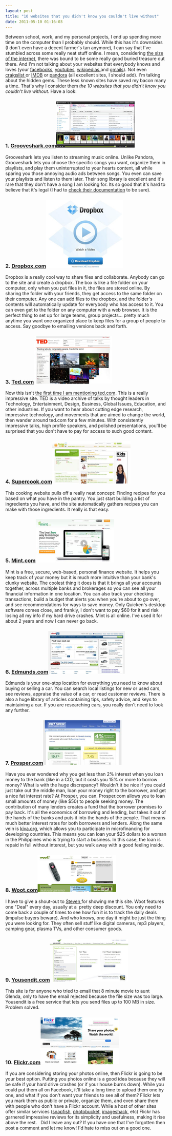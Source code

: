 ```yaml
---
layout: post
title: "10 websites that you didn't know you couldn't live without"
date: 2011-05-10 01:16:03
---
```


Between school, work, and my personal projects, I end up spending more time on the computer than I probably should. While this has it's downsides (I don't even have a decent farmer's tan anymore), I can say that I've stumbled across some really neat stuff online. I mean, considering <a href="http://bryanbraun.com/2010/12/18/how-big-is-the-internet/" target="_blank" title="How Big is the Internet?">the size of the internet</a>, there was bound to be some really good buried treasure out there. And I'm not talking about your websites that everybody knows and loves (your <a href="http://www.facebook.com/" target="_blank" title="Facebook"> facebooks</a>, [youtubes][1], <a href="http://wikipedia.org/" target="_blank" title="Wikipedia">wikipedias </a>and <a href="http://mail.google.com" target="_blank" title="Gmail">gmails</a>). Not even <a href="http://www.craigslist.com" target="_blank" title="Craig's List">craigslist </a>or <a href="http://www.imdb.com" target="_blank" title="Intenet Movie Database"> IMDB</a> or <a href="http://www.pandora.com" target="_blank" title="Pandora">pandora</a> (all excellent sites, I should add). I'm talking about the hidden gems. These less known sites have saved my bacon many a time. That's why I consider them *the 10 websites that you didn't know you couldn't live without*. Have a look:

 [1]: http://www.youtube.com "YouTube"

### 1. <a href="http://www.grooveshark.com" target="_blank" title="Grooveshark">Grooveshark.com</a><a href="http://www.grooveshark.com" target="_blank"><img alt="" class="alignright size-full wp-image-458" height="144" src="/assets/images/Grooveshark.jpg" title="Grooveshark" width="245" /></a>

Grooveshark lets you listen to streaming music online. Unlike Pandora, Grooveshark lets you choose the specific songs you want, organize them in playlists, and play them uninterrupted to your hearts content, all while sparing you those annoying audio ads between songs. You even can save your playlists and listen to them later. Their song library is excellent and it's rare that they don't have a song I am looking for. Its so good that it's hard to believe that it's legal (I had to [check their documentation][2] to be sure).

 [2]: http://www.grooveshark.com/dmca "Grooveshark's Legal Policy"

### 2. <a href="http://www.dropbox.com" target="_blank" title="Dropbox">Dropbox.com</a><a href="http://www.dropbox.com" target="_blank"><img alt="" class="alignright size-full wp-image-459" height="212" src="/assets/images/dropbox.jpg" title="dropbox" width="240" /></a>

Dropbox is a really cool way to share files and collaborate. Anybody can go to the site and create a dropbox. The box is like a file folder on your computer, only when you put files in it, the files are stored online. By sharing the folder with your friends, they get access to the same folder on their computer. Any one can add files to the dropbox, and the folder's contents will automatically update for everybody who has access to it. You can even get to the folder on any computer with a web browser. It is the perfect thing to set up for large teams, group projects... pretty much anytime you want one organized place to keep files for a group of people to access. Say goodbye to emailing versions back and forth.

### 3. <a href="http://www.ted.com" target="_blank" title="TED">Ted.com</a><a href="http://www.ted.com" target="_blank"><img alt="" class="alignright size-full wp-image-460" height="148" src="/assets/images/TED.jpg" title="TED" width="245" /></a>

Now this isn't [the first time I am mentioning ted.com][3]. This is a really impressive site. TED is a video archive of talks by thought leaders in Technology, Entertainment, Design, Business, Global Issues, Education, and other industries. If you want to hear about cutting edge research, impressive technology, and movements that are aimed to change the world, then wander around ted.com for a few minutes. With consistently impressive talks, high profile speakers, and polished presentations, you'll be surprised that you don't have to pay for access to such good content.

 [3]: http://bryanbraun.com/2011/02/20/ted/ "TED"

### 4. <a href="http://www.supercook.com" target="_blank" title="Supercook">Supercook.com</a><a href="http://www.supercook.com" target="_blank"><img alt="" class="alignright size-full wp-image-465" height="132" src="/assets/images/supercook.jpg" title="supercook" width="245" /></a>

This cooking website pulls off a really neat concept: Finding recipes for you based on what you have in the pantry. You just start building a list of ingredients you have, and the site automatically gathers recipes you can make with those ingredients. It really is that easy.

### 5. <a href="http://www.mint.com" target="_blank" title="Mint">Mint.com</a><a href="http://www.mint.com" target="_blank"><img alt="" class="alignright size-full wp-image-463" height="135" src="/assets/images/mint.jpg" title="mint" width="245" /></a>

Mint is a free, secure, web-based, personal finance website. It helps you keep track of your money but it is much more intuitive than your bank's clunky website. The coolest thing it does is that it brings all your accounts together, across multiple banks and brokerages so you can see all your financial information in one location. You can also track your checking transactions, build a budget that alerts you when you're about to go over, and see recommendations for ways to save money. Only Quicken's desktop software comes close, and frankly, I don't want to pay $60 for it and risk losing all my info if my hard drive crashes. Mint is all online. I've used it for about 2 years and now I can never go back.

### 6. <a href="http://www.edmunds.com" target="_blank" title="Edmunds">Edmunds.com</a><a href="http://www.edmunds.com" target="_blank"><img alt="" class="alignright size-full wp-image-461" height="133" src="/assets/images/Edmunds.jpg" title="Edmunds" width="240" /></a>

Edmunds is your one-stop location for everything you need to know about buying or selling a car. You can search local listings for new or used cars, see reviews, appraise the value of a car, or read customer reviews. There is also a huge library of articles containing tips, safety advice, and keys to maintaining a car. If you are researching cars, you really don't need to look any further.

### 7. <a href="http://www.prosper.com" target="_blank" title="Prosper">Prosper.com</a><a href="http://www.prosper.com" target="_blank"><img alt="" class="alignright size-full wp-image-464" height="139" src="/assets/images/Prosper.jpg" title="Prosper" width="245" /></a>

Have you ever wondered why you get less than 2% interest when you loan money to the bank (like in a CD), but it costs you 15% or more to borrow money? What is with the huge discrepancy? Wouldn't it be nice if you could just take out the middle man, loan your money right to the borrower, and get a nice fat interest rate? At Prosper, you can. Prosper.com allows you to loan small amounts of money (like $50) to people seeking money. The contribution of many lenders creates a fund that the borrower promises to pay back. It's all the economics of borrowing and lending, but takes it out of the hands of the banks and puts it into the hands of the people. That means much better interest rates for both borrowers and lenders. Along the same vein is <a href="http://www.kiva.org" target="_blank" title="Kiva">kiva.org</a>, which allows you to participate in microfinancing for developing countries. This means you can loan your $25 dollars to a woman in the Philippines who is trying to start a business. In this case, the loan is repaid in full without interest, but you walk away with a good feeling inside.

### 8. <a href="http://www.woot.com" target="_blank" title="Woot!">Woot.com</a><a href="http://www.woot.com" target="_blank"><img alt="" class="alignright size-full wp-image-466" height="115" src="/assets/images/woot.jpg" title="woot" width="245" /></a>

I have to give a shout-out to <a href="http://www.facebook.com/TheStevenator" target="_blank" title="Steven Braunsickle">Steven </a>for showing me this site. Woot features one "Deal" every day, usually at a  pretty deep discount. You only need to come back a couple of times to see how fun it is to track the daily deals (impulse buyers beware). And who knows, one day it might be just the thing you were looking for. They often sell stuff like digital cameras, mp3 players, camping gear, plasma TVs, and other consumer goods.

### 9. <a href="http://www.yousendit.com" target="_blank" title="Yousendit">Yousendit.com</a><a href="http://www.yousendit.com" target="_blank"><img alt="" class="alignright size-full wp-image-467" height="134" src="/assets/images/yousendit.jpg" title="yousendit" width="245" /></a>

This site is for anyone who tried to email that 8 minute movie to aunt Glenda, only to have the email rejected because the file size was too large. Yousendit is a free service that lets you send files up to 100 MB in size. Problem solved.

### 10. <a href="http://www.flickr.com" target="_blank" title="Flickr">Flickr.com</a><a href="http://www.flickr.com" target="_blank"><img alt="" class="alignright size-full wp-image-462" height="146" src="/assets/images/flickr.jpg" title="flickr" width="245" /></a>

If you are considering storing your photos online, then Flickr is going to be your best option. Putting you photos online is a good idea because they will be safe if your hard drive crashes (or if your house burns down). While you could put them all on Facebook, it'll take a long time to upload them one by one, and what if you don't want your friends to see all of them? Flickr lets you mark them as public or private, organize them, and even share them with people who don't have a Flickr account. While a host of other sites offer similar services (<a href="http://www.snapfish.com" target="_blank" title="Snapfish">snapfish</a>, <a href="http://www.photobucket.com" target="_blank" title="Photobucket">photobucket</a>, <a href="http://www.imageshack.com" target="_blank" title="Imageshack">imageshack</a>, etc) Flickr has garnered impressive reviews for its simplicity and usefulness, making it rise above the rest. &nbsp; Did I leave any out? If you have one that I've forgotten then post a comment and let me know! I'd hate to miss out on a good one.